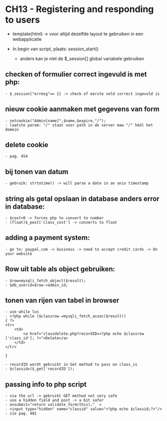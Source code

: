 # CH13 - Registering and responding to users

* template(html) -> voor altijd dezelfde layout te gebruiken in een webapplicatie

* In begin van script, plaats: session_start()
	- anders kan je niet de $_session[] global variabele gebruiken

## checken of formulier correct ingevuld is met php:
	- $_session["errmsg"== 1] -> check of eerste veld correct ingevuld is

## nieuw cookie aanmaken met gegevens van form
	- setcookie("Admin[name]",$name,$expire,"/");
	- laatste param: "/" staat voor path in de server maw "/" héél het domein

## delete cookie
	- pag. 454


## bij tonen van datum
	- gebruik: strtotime() -> will parse a date in an unix timestamp
	
## string als getal opslaan in database anders error in database:
	- $cost+0 -> forces php to convert to number
	- (float)$_post['class_cost'] -> converts to float


## adding a payment system:
	- go to: paypal.com -> business -> need to accept credit cards -> On your website

	
## Row uit table als object gebruiken:
	- $row=mysqli_fetch_object($result);
	- $db_userid=$row->admin_id;

## tonen van rijen van tabel in  browser
	- use while lus
	- <?php while ($classrow =mysqli_fetch_assoc($result))
	{ ?>
	<tr>
		<td>
			<a href="classdelete.php?recordID=<?php echo $classrow ['class_id']; ?>">Delete</a>
		</td>
	</tr>

	}

	- recordID wordt gebruikt in Get method to pass on class_is
	- $classid=($_get['recordID']);

## passing info to php script
	- via the url -> gebruikt GET method not very safe
	- use a hidden field and post -> a bit safer
	- onsubmit="return validate_form(this);"  >
	- <input type="hidden" name="classid" value="<?php echo $classid;?>"/>
	- zie pag. 481